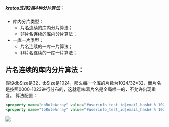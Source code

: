 ##### kratos支持2类4种分片算法：
- 库内分片类型：
  - 片名连续的库内分片算法；
  - 非片名连续的库内分片算法；
- 一库一片类型：
  - 片名连续的一库一片算法；
  - 非片名连续的一库一片算法；

## 片名连续的库内分片算法：
假设dbSize是32，tbSize是1024，那么每一个库的片数为1024/32=32，而片名是按照0000-1023进行分布的，这就意味着片名是全局唯一的，不允许出现重复。 
算法配置：
```Xml
<property name="dbRuleArray" value="#userinfo_test_id|email_hash# % 1024 / 32" />
<property name="tbRuleArray" value="#userinfo_test_id|email_hash# % 1024 % 32" />
```
![](http://dl.iteye.com/upload/picture/pic/133891/f7d547a8-6d8e-3404-a3f0-6dce8b25042a.jpg)
